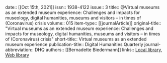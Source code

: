 date:: [[Oct 15th, 2021]]
issn:: 1938-4122
issue:: 3
title:: @Virtual museums as an extended museum experience: Challenges and impacts for museology, digital humanities, museums and visitors – in times of (Coronavirus) crisis
volume:: 015
item-type:: [[journalArticle]]
original-title:: "Virtual museums as an extended museum experience: Challenges and impacts for museology, digital humanities, museums and visitors – in times of (Coronavirus) crisis"
short-title:: Virtual museums as an extended museum experience
publication-title:: Digital Humanities Quarterly
journal-abbreviation:: DHQ
authors:: [[Bernadette Biedermann]]
links:: [Local library](zotero://select/groups/2386895/items/HJTPC9YF), [Web library](https://www.zotero.org/groups/2386895/items/HJTPC9YF)
